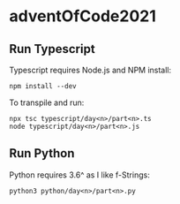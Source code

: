 # adventOfCode2021

## Run Typescript

Typescript requires Node.js and NPM install:

    npm install --dev

To transpile and run:

    npx tsc typescript/day<n>/part<n>.ts
    node typescript/day<n>/part<n>.js

## Run Python

Python requires 3.6^ as I like f-Strings:

    python3 python/day<n>/part<n>.py
